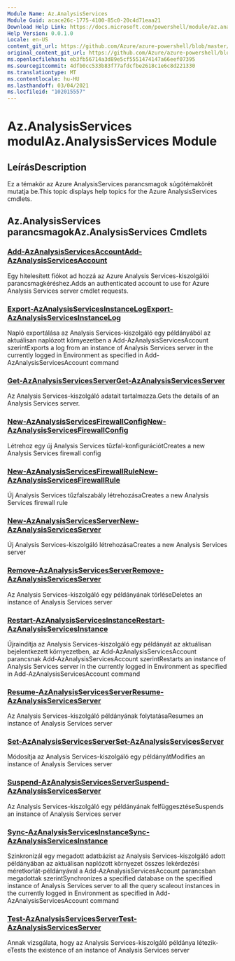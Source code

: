 ```yaml
---
Module Name: Az.AnalysisServices
Module Guid: acace26c-1775-4100-85c0-20c4d71eaa21
Download Help Link: https://docs.microsoft.com/powershell/module/az.analysisservices
Help Version: 0.0.1.0
Locale: en-US
content_git_url: https://github.com/Azure/azure-powershell/blob/master/src/AnalysisServices/AnalysisServices/help/Az.AnalysisServices.md
original_content_git_url: https://github.com/Azure/azure-powershell/blob/master/src/AnalysisServices/AnalysisServices/help/Az.AnalysisServices.md
ms.openlocfilehash: eb3fb56714a3d89e5cf5551474147a66eef07395
ms.sourcegitcommit: 4dfb0cc533b83f77afdcfbe2618c1e6c8d221330
ms.translationtype: MT
ms.contentlocale: hu-HU
ms.lasthandoff: 03/04/2021
ms.locfileid: "102015557"
---
```

# <span data-ttu-id="765de-101">Az.AnalysisServices modul</span><span class="sxs-lookup"><span data-stu-id="765de-101">Az.AnalysisServices Module</span></span>
## <span data-ttu-id="765de-102">Leírás</span><span class="sxs-lookup"><span data-stu-id="765de-102">Description</span></span>
<span data-ttu-id="765de-103">Ez a témakör az Azure AnalysisServices parancsmagok súgótémakörét mutatja be.</span><span class="sxs-lookup"><span data-stu-id="765de-103">This topic displays help topics for the Azure AnalysisServices cmdlets.</span></span>

## <span data-ttu-id="765de-104">Az.AnalysisServices parancsmagok</span><span class="sxs-lookup"><span data-stu-id="765de-104">Az.AnalysisServices Cmdlets</span></span>
### [<span data-ttu-id="765de-105">Add-AzAnalysisServicesAccount</span><span class="sxs-lookup"><span data-stu-id="765de-105">Add-AzAnalysisServicesAccount</span></span>](Add-AzAnalysisServicesAccount.md)
<span data-ttu-id="765de-106">Egy hitelesített fiókot ad hozzá az Azure Analysis Services-kiszolgálói parancsmagkéréshez.</span><span class="sxs-lookup"><span data-stu-id="765de-106">Adds an authenticated account to use for Azure Analysis Services server cmdlet requests.</span></span>

### [<span data-ttu-id="765de-107">Export-AzAnalysisServicesInstanceLog</span><span class="sxs-lookup"><span data-stu-id="765de-107">Export-AzAnalysisServicesInstanceLog</span></span>](Export-AzAnalysisServicesInstanceLog.md)
<span data-ttu-id="765de-108">Napló exportálása az Analysis Services-kiszolgáló egy példányából az aktuálisan naplózott környezetben a Add-AzAnalysisServicesAccount szerint</span><span class="sxs-lookup"><span data-stu-id="765de-108">Exports a log from an instance of Analysis Services server in the currently logged in Environment as specified in Add-AzAnalysisServicesAccount command</span></span>

### [<span data-ttu-id="765de-109">Get-AzAnalysisServicesServer</span><span class="sxs-lookup"><span data-stu-id="765de-109">Get-AzAnalysisServicesServer</span></span>](Get-AzAnalysisServicesServer.md)
<span data-ttu-id="765de-110">Az Analysis Services-kiszolgáló adatait tartalmazza.</span><span class="sxs-lookup"><span data-stu-id="765de-110">Gets the details of an Analysis Services server.</span></span>

### [<span data-ttu-id="765de-111">New-AzAnalysisServicesFirewallConfig</span><span class="sxs-lookup"><span data-stu-id="765de-111">New-AzAnalysisServicesFirewallConfig</span></span>](New-AzAnalysisServicesFirewallConfig.md)
<span data-ttu-id="765de-112">Létrehoz egy új Analysis Services tűzfal-konfigurációt</span><span class="sxs-lookup"><span data-stu-id="765de-112">Creates a new Analysis Services firewall config</span></span> 

### [<span data-ttu-id="765de-113">New-AzAnalysisServicesFirewallRule</span><span class="sxs-lookup"><span data-stu-id="765de-113">New-AzAnalysisServicesFirewallRule</span></span>](New-AzAnalysisServicesFirewallRule.md)
<span data-ttu-id="765de-114">Új Analysis Services tűzfalszabály létrehozása</span><span class="sxs-lookup"><span data-stu-id="765de-114">Creates a new Analysis Services firewall rule</span></span>

### [<span data-ttu-id="765de-115">New-AzAnalysisServicesServer</span><span class="sxs-lookup"><span data-stu-id="765de-115">New-AzAnalysisServicesServer</span></span>](New-AzAnalysisServicesServer.md)
<span data-ttu-id="765de-116">Új Analysis Services-kiszolgáló létrehozása</span><span class="sxs-lookup"><span data-stu-id="765de-116">Creates a new Analysis Services server</span></span>

### [<span data-ttu-id="765de-117">Remove-AzAnalysisServicesServer</span><span class="sxs-lookup"><span data-stu-id="765de-117">Remove-AzAnalysisServicesServer</span></span>](Remove-AzAnalysisServicesServer.md)
<span data-ttu-id="765de-118">Az Analysis Services-kiszolgáló egy példányának törlése</span><span class="sxs-lookup"><span data-stu-id="765de-118">Deletes an instance of Analysis Services server</span></span>

### [<span data-ttu-id="765de-119">Restart-AzAnalysisServicesInstance</span><span class="sxs-lookup"><span data-stu-id="765de-119">Restart-AzAnalysisServicesInstance</span></span>](Restart-AzAnalysisServicesInstance.md)
<span data-ttu-id="765de-120">Újraindítja az Analysis Services-kiszolgáló egy példányát az aktuálisan bejelentkezett környezetben, az Add-AzAnalysisServicesAccount parancsnak Add-AzAnalysisServicesAccount szerint</span><span class="sxs-lookup"><span data-stu-id="765de-120">Restarts an instance of Analysis Services server in the currently logged in Environment as specified in Add-AzAnalysisServicesAccount command</span></span>

### [<span data-ttu-id="765de-121">Resume-AzAnalysisServicesServer</span><span class="sxs-lookup"><span data-stu-id="765de-121">Resume-AzAnalysisServicesServer</span></span>](Resume-AzAnalysisServicesServer.md)
<span data-ttu-id="765de-122">Az Analysis Services-kiszolgáló példányának folytatása</span><span class="sxs-lookup"><span data-stu-id="765de-122">Resumes an instance of Analysis Services server</span></span>

### [<span data-ttu-id="765de-123">Set-AzAnalysisServicesServer</span><span class="sxs-lookup"><span data-stu-id="765de-123">Set-AzAnalysisServicesServer</span></span>](Set-AzAnalysisServicesServer.md)
<span data-ttu-id="765de-124">Módosítja az Analysis Services-kiszolgáló egy példányát</span><span class="sxs-lookup"><span data-stu-id="765de-124">Modifies  an instance of Analysis Services server</span></span>

### [<span data-ttu-id="765de-125">Suspend-AzAnalysisServicesServer</span><span class="sxs-lookup"><span data-stu-id="765de-125">Suspend-AzAnalysisServicesServer</span></span>](Suspend-AzAnalysisServicesServer.md)
<span data-ttu-id="765de-126">Az Analysis Services-kiszolgáló egy példányának felfüggesztése</span><span class="sxs-lookup"><span data-stu-id="765de-126">Suspends an instance of Analysis Services server</span></span>

### [<span data-ttu-id="765de-127">Sync-AzAnalysisServicesInstance</span><span class="sxs-lookup"><span data-stu-id="765de-127">Sync-AzAnalysisServicesInstance</span></span>](Sync-AzAnalysisServicesInstance.md)
<span data-ttu-id="765de-128">Szinkronizál egy megadott adatbázist az Analysis Services-kiszolgáló adott példányában az aktuálisan naplózott környezet összes lekérdezési méretkorlát-példányával a Add-AzAnalysisServicesAccount parancsban megadottak szerint</span><span class="sxs-lookup"><span data-stu-id="765de-128">Synchronizes a specified database on the specified instance of Analysis Services server to all the query scaleout instances in the currently logged in Environment as specified in Add-AzAnalysisServicesAccount command</span></span>

### [<span data-ttu-id="765de-129">Test-AzAnalysisServicesServer</span><span class="sxs-lookup"><span data-stu-id="765de-129">Test-AzAnalysisServicesServer</span></span>](Test-AzAnalysisServicesServer.md)
<span data-ttu-id="765de-130">Annak vizsgálata, hogy az Analysis Services-kiszolgáló példánya létezik-e</span><span class="sxs-lookup"><span data-stu-id="765de-130">Tests the existence of an instance of Analysis Services server</span></span>

